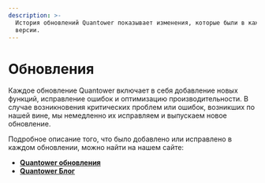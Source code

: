 ```yaml
---
description: >-
  История обновлений Quantower показывает изменения, которые были в каждой
  версии.
---
```


# Обновления

Каждое обновление Quantower включает в себя добавление новых функций, исправление ошибок и оптимизацию производительности. В случае возникновения критических проблем или ошибок, возникших по нашей вине, мы немедленно их исправляем и выпускаем новое обновление.

Подробное описание того, что было добавлено или исправлено в каждом обновлении, можно найти на нашем сайте:

* [**Quantower обновления**](https://www.quantower.com/release-notes)
* [**Quantower Блог**](https://www.quantower.com/blog)

